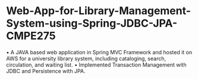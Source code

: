 # Web-App-for-Library-Management-System-using-Spring-JDBC-JPA-CMPE275
• A JAVA based web application in Spring MVC Framework and hosted it on AWS for a university
library system, including cataloging, search, circulation, and waiting list.
• Implemented Transaction Management with JDBC and Persistence with JPA.
